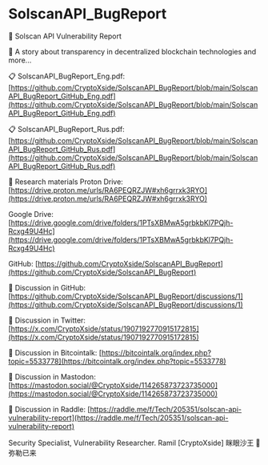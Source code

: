 # SolscanAPI_BugReport

📜 Solscan API Vulnerability Report

📝 A story about transparency in decentralized blockchain technologies and more...

  

📋 SolscanAPI_BugReport_Eng.pdf:
[https://github.com/CryptoXside/SolscanAPI_BugReport/blob/main/SolscanAPI_BugReport_GitHub_Eng.pdf](https://github.com/CryptoXside/SolscanAPI_BugReport/blob/main/SolscanAPI_BugReport_GitHub_Eng.pdf)

📋 SolscanAPI_BugReport_Rus.pdf:
[https://github.com/CryptoXside/SolscanAPI_BugReport/blob/main/SolscanAPI_BugReport_GitHub_Rus.pdf](https://github.com/CryptoXside/SolscanAPI_BugReport/blob/main/SolscanAPI_BugReport_GitHub_Rus.pdf)

  

📖 Research materials
Proton Drive: [https://drive.proton.me/urls/RA6PEQRZJW#xh6grrxk3RYO](https://drive.proton.me/urls/RA6PEQRZJW#xh6grrxk3RYO)

Google Drive: [https://drive.google.com/drive/folders/1PTsXBMwA5grbkbKl7PQjh-Rcxg49U4Hc](https://drive.google.com/drive/folders/1PTsXBMwA5grbkbKl7PQjh-Rcxg49U4Hc)

GitHub: [https://github.com/CryptoXside/SolscanAPI_BugReport](https://github.com/CryptoXside/SolscanAPI_BugReport)

  

📌 Discussion in GitHub:
  [https://github.com/CryptoXside/SolscanAPI_BugReport/discussions/1](https://github.com/CryptoXside/SolscanAPI_BugReport/discussions/1)
  
📌 Discussion in Twitter:
  [https://x.com/CryptoXside/status/1907192770915172815](https://x.com/CryptoXside/status/1907192770915172815)
  
📌 Discussion in Bitcointalk:
  [https://bitcointalk.org/index.php?topic=5533778](https://bitcointalk.org/index.php?topic=5533778)
  
📌 Discussion in Mastodon:
  [https://mastodon.social/@CryptoXside/114265873723735000](https://mastodon.social/@CryptoXside/114265873723735000)
  
📌 Discussion in Raddle:
  [https://raddle.me/f/Tech/205351/solscan-api-vulnerability-report](https://raddle.me/f/Tech/205351/solscan-api-vulnerability-report)

  

Security Specialist, Vulnerability Researcher.
Ramil [CryptoXside]
眯眼沙王 🐉 弥勒已来
